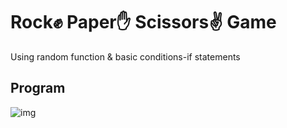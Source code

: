 # Rock✊ Paper✋ Scissors✌ Game

Using random function & basic conditions-if statements

## Program

![img](https://i.imgur.com/KWwzCw6.gif)